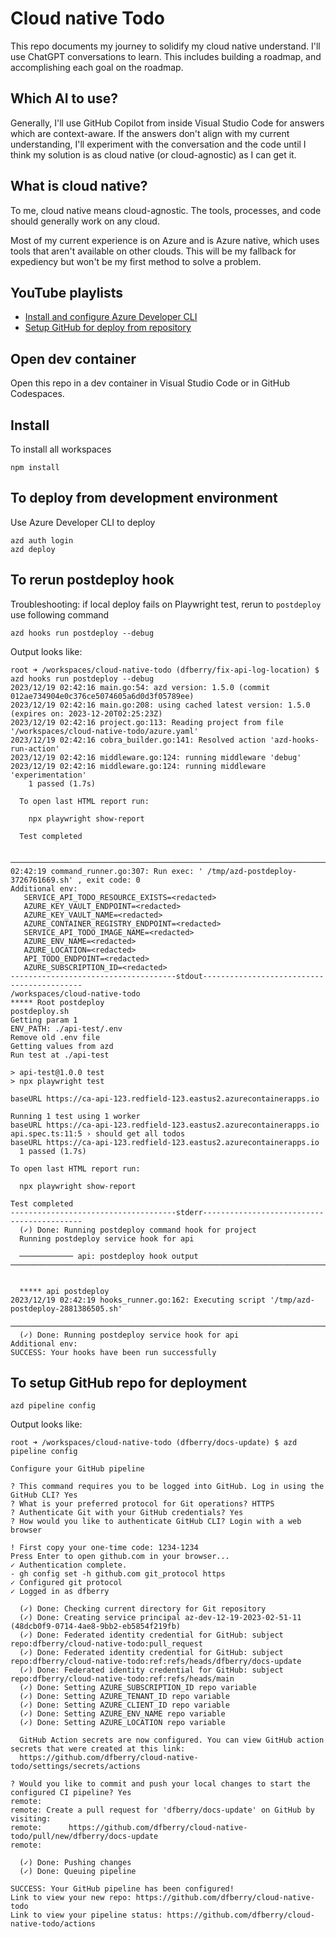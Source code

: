 # Cloud native Todo

This repo documents my journey to solidify my cloud native understand. I'll use ChatGPT conversations to learn. This includes building a roadmap, and accomplishing each goal on the roadmap.

## Which AI to use?

Generally, I'll use GitHub Copilot from inside Visual Studio Code for answers which are context-aware. If the answers don't align with my current understanding, I'll experiment with the conversation and the code until I think my solution is as cloud native (or cloud-agnostic) as I can get it.

## What is cloud native?

To me, cloud native means cloud-agnostic. The tools, processes, and code should generally work on any cloud.

Most of my current experience is on Azure and is Azure native, which uses tools that aren't available on other clouds. This will be my fallback for expediency but won't be my first method to solve a problem.

## YouTube playlists

- [Install and configure Azure Developer CLI](https://www.youtube.com/watch?v=zxGl4L_WwoE&list=PLAQX7qAUlTDhMm-Lkr91NCPAvrCRcaFEF)
- [Setup GitHub for deploy from repository](https://www.youtube.com/watch?v=zxGl4L_WwoE&list=PLAQX7qAUlTDhMm-Lkr91NCPAvrCRcaFEF&pp=iAQB)

## Open dev container

Open this repo in a dev container in Visual Studio Code or in GitHub Codespaces.

## Install

To install all workspaces

```
npm install
```

## To deploy from development environment

Use Azure Developer CLI to deploy

```
azd auth login
azd deploy
```

## To rerun postdeploy hook

Troubleshooting: if local deploy fails on Playwright test, rerun to `postdeploy` use following command

```
azd hooks run postdeploy --debug
```

Output looks like:

```
root ➜ /workspaces/cloud-native-todo (dfberry/fix-api-log-location) $ azd hooks run postdeploy --debug
2023/12/19 02:42:16 main.go:54: azd version: 1.5.0 (commit 012ae734904e0c376ce5074605a6d0d3f05789ee)
2023/12/19 02:42:16 main.go:208: using cached latest version: 1.5.0 (expires on: 2023-12-20T02:25:23Z)
2023/12/19 02:42:16 project.go:113: Reading project from file '/workspaces/cloud-native-todo/azure.yaml'
2023/12/19 02:42:16 cobra_builder.go:141: Resolved action 'azd-hooks-run-action'
2023/12/19 02:42:16 middleware.go:124: running middleware 'debug'
2023/12/19 02:42:16 middleware.go:124: running middleware 'experimentation'
    1 passed (1.7s)

  To open last HTML report run:

    npx playwright show-report

  Test completed

  ───────────────────────────────────────────────────────────────────────────────────────────────────────────────────────────────────────────────────────────────2023/12/19 02:42:19 command_runner.go:307: Run exec: ' /tmp/azd-postdeploy-3726761669.sh' , exit code: 0
Additional env:
   SERVICE_API_TODO_RESOURCE_EXISTS=<redacted>
   AZURE_KEY_VAULT_ENDPOINT=<redacted>
   AZURE_KEY_VAULT_NAME=<redacted>
   AZURE_CONTAINER_REGISTRY_ENDPOINT=<redacted>
   SERVICE_API_TODO_IMAGE_NAME=<redacted>
   AZURE_ENV_NAME=<redacted>
   AZURE_LOCATION=<redacted>
   API_TODO_ENDPOINT=<redacted>
   AZURE_SUBSCRIPTION_ID=<redacted>
-------------------------------------stdout-------------------------------------------
/workspaces/cloud-native-todo
***** Root postdeploy
postdeploy.sh
Getting param 1
ENV_PATH: ./api-test/.env
Remove old .env file
Getting values from azd
Run test at ./api-test

> api-test@1.0.0 test
> npx playwright test

baseURL https://ca-api-123.redfield-123.eastus2.azurecontainerapps.io

Running 1 test using 1 worker
baseURL https://ca-api-123.redfield-123.eastus2.azurecontainerapps.io
api.spec.ts:11:5 › should get all todos
baseURL https://ca-api-123.redfield-123.eastus2.azurecontainerapps.io
  1 passed (1.7s)

To open last HTML report run:

  npx playwright show-report

Test completed
-------------------------------------stderr-------------------------------------------
  (✓) Done: Running postdeploy command hook for project
  Running postdeploy service hook for api

  ──────────── api: postdeploy hook output ─────────────────────────────────────────────────────────────────────────────────────────────────────────────────


  ***** api postdeploy
2023/12/19 02:42:19 hooks_runner.go:162: Executing script '/tmp/azd-postdeploy-2881386505.sh'
  ───────────────────────────────────────────────────────────────────────────────────────────────────────────────────────────────────────────────────────────────
  (✓) Done: Running postdeploy service hook for api
Additional env:
SUCCESS: Your hooks have been run successfully
```

## To setup GitHub repo for deployment

```
azd pipeline config
```

Output looks like:

```
root ➜ /workspaces/cloud-native-todo (dfberry/docs-update) $ azd pipeline config

Configure your GitHub pipeline

? This command requires you to be logged into GitHub. Log in using the GitHub CLI? Yes
? What is your preferred protocol for Git operations? HTTPS
? Authenticate Git with your GitHub credentials? Yes
? How would you like to authenticate GitHub CLI? Login with a web browser

! First copy your one-time code: 1234-1234
Press Enter to open github.com in your browser...
✓ Authentication complete.
- gh config set -h github.com git_protocol https
✓ Configured git protocol
✓ Logged in as dfberry

  (✓) Done: Checking current directory for Git repository
  (✓) Done: Creating service principal az-dev-12-19-2023-02-51-11 (48dcb0f9-0714-4ae8-9bb2-eb5854f219fb)
  (✓) Done: Federated identity credential for GitHub: subject repo:dfberry/cloud-native-todo:pull_request
  (✓) Done: Federated identity credential for GitHub: subject repo:dfberry/cloud-native-todo:ref:refs/heads/dfberry/docs-update
  (✓) Done: Federated identity credential for GitHub: subject repo:dfberry/cloud-native-todo:ref:refs/heads/main
  (✓) Done: Setting AZURE_SUBSCRIPTION_ID repo variable
  (✓) Done: Setting AZURE_TENANT_ID repo variable
  (✓) Done: Setting AZURE_CLIENT_ID repo variable
  (✓) Done: Setting AZURE_ENV_NAME repo variable
  (✓) Done: Setting AZURE_LOCATION repo variable

  GitHub Action secrets are now configured. You can view GitHub action secrets that were created at this link:
  https://github.com/dfberry/cloud-native-todo/settings/secrets/actions

? Would you like to commit and push your local changes to start the configured CI pipeline? Yes
remote:
remote: Create a pull request for 'dfberry/docs-update' on GitHub by visiting:
remote:      https://github.com/dfberry/cloud-native-todo/pull/new/dfberry/docs-update
remote:

  (✓) Done: Pushing changes
  (✓) Done: Queuing pipeline

SUCCESS: Your GitHub pipeline has been configured!
Link to view your new repo: https://github.com/dfberry/cloud-native-todo
Link to view your pipeline status: https://github.com/dfberry/cloud-native-todo/actions
```
